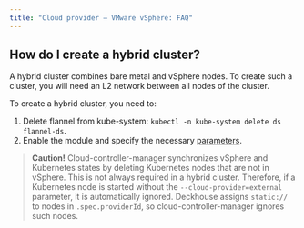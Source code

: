 ```yaml
---
title: "Cloud provider — VMware vSphere: FAQ"
---
```


## How do I create a hybrid cluster?

A hybrid cluster combines bare metal and vSphere nodes. To create such a cluster, you will need an L2 network between all nodes of the cluster.

To create a hybrid cluster, you need to:

1. Delete flannel from kube-system:  `kubectl -n kube-system delete ds flannel-ds`.
2. Enable the module and specify the necessary [parameters](configuration.html#parameters).

> **Caution!** Cloud-controller-manager synchronizes vSphere and Kubernetes states by deleting Kubernetes nodes that are not in vSphere. This is not always required in a hybrid cluster. Therefore, if a Kubernetes node is started without the `--cloud-provider=external` parameter, it is automatically ignored. Deckhouse assigns `static://` to nodes in `.spec.providerId`, so cloud-controller-manager ignores such nodes.
